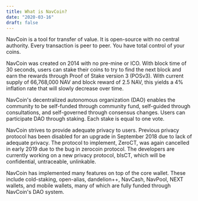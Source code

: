 ```yaml
---
title: What is NavCoin?
date: "2020-03-16"
draft: false
---
```


NavCoin is a tool for transfer of value. It is open-source with no central authority. Every transaction is  peer to peer. You have total control of your coins.

NavCoin was created on 2014 with no pre-mine or ICO. With block time of 30 seconds, users can stake their coins to try to find the next block and earn the rewards through Proof of Stake version 3 (POSv3). With current supply of 66,768,000 NAV and block reward of 2.5 NAV, this yields a 4% inflation rate that will slowly decrease over time.

NavCoin's decentralized autonomous organization (DAO) enables the community to be self-funded through community fund, self-guided through consultations, and self-governed through consensus changes. Users can participate DAO through staking. Each stake is equal to one vote. 

NavCoin strives to provide adequate privacy to users. Previous privacy protocol has been disabled for an upgrade in September 2018 due to lack of adequate privacy. The protocol to implement, ZeroCT, was again cancelled in early 2019 due to the bug in zerocoin protocol. The developers are currently working on a new privacy protocol, blsCT, which will be confidential, untraceable, unlinkable. 

NavCoin has implemented many features on top of the core wallet. These include cold-staking, open-alias, dandelion++, NavCash, NavPool, NEXT wallets, and mobile wallets, many of which are fully funded through NavCoin's DAO system.
